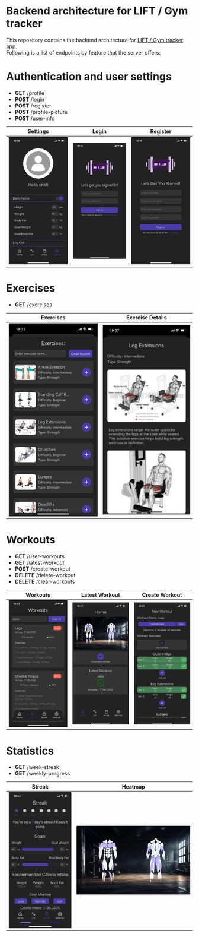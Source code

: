 # Backend architecture for LIFT / Gym tracker

This repository contains the backend architecture for [LIFT / Gym tracker](https://github.com/dragancristian2005/lift-mobile) app.
</br>
Following is a list of endpoints by feature that the server offers:

# Authentication and user settings
- **GET** /profile
- **POST** /login
- **POST** /register
- **POST** /profile-picture
- **POST** /user-info

| Settings                                     | Login                               | Register                               |
|----------------------------------------------|-------------------------------------|----------------------------------------|
| ![Image 1](assets/readme/settingsScreen.jpg) | ![Image 2](assets/readme/login.jpg) | ![Image 3](assets/readme/register.jpg) |

# Exercises
- **GET** /exercises

| Exercises                                        | Exercise Details                       |
|--------------------------------------------------|----------------------------------------|
| ![Image 1](assets/readme/allExercisesScreen.jpg) | ![Image 3](assets/readme/exercise.jpg) |

# Workouts
- **GET** /user-workouts
- **GET** /latest-workout
- **POST** /create-workout
- **DELETE** /delete-workout
- **DELETE** /clear-workouts

| Workouts                                    | Latest Workout                           | Create Workout                                    |
|---------------------------------------------|------------------------------------------|---------------------------------------------------|
| ![Image 1](assets/readme/workoutScreen.jpg) | ![Image 2](assets/readme/homeScreen.jpg) | ![Image 3](assets/readme/createWorkoutScreen.jpg) |

# Statistics
- **GET** /week-streak
- **GET** /weekly-progress

| Streak                                     | Heatmap                               | 
|--------------------------------------------|---------------------------------------|
| ![Image 1](assets/readme/streakScreen.jpg) | ![Image 2](assets/readme/heatmap.png) |
